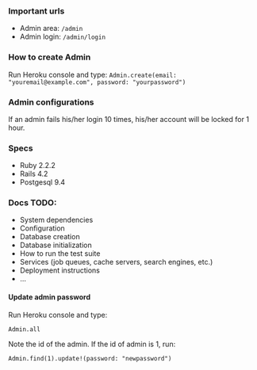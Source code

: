 ### Important urls
* Admin area: `/admin`
* Admin login: `/admin/login`

### How to create Admin
Run Heroku console and type:
`Admin.create(email: "youremail@example.com", password: "yourpassword")`

### Admin configurations
If an admin fails his/her login 10 times, his/her account will be locked for 1 hour.

### Specs
* Ruby 2.2.2
* Rails 4.2
* Postgesql 9.4

### Docs TODO:
* System dependencies
* Configuration
* Database creation
* Database initialization
* How to run the test suite
* Services (job queues, cache servers, search engines, etc.)
* Deployment instructions
* ...
#### Update admin password
Run Heroku console and type:

`Admin.all`

Note the id of the admin. If the id of admin is 1, run:

`Admin.find(1).update!(password: "newpassword")`
